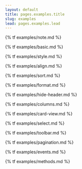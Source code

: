 ```yaml
---
layout: default
title: pages.examples.title
slug: examples
lead: pages.examples.lead
---
```


{% tf examples/note.md %}

{% tf examples/basic.md %}

{% tf examples/style.md %}

{% tf examples/align.md %}

{% tf examples/sort.md %}

{% tf examples/format.md %}

{% tf examples/hide-header.md %}

{% tf examples/columns.md %}

{% tf examples/card-view.md %}

{% tf examples/select.md %}

{% tf examples/toolbar.md %}

{% tf examples/pagination.md %}

{% tf examples/events.md %}

{% tf examples/methods.md %}